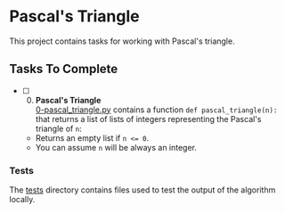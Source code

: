 # Pascal's Triangle

This project contains tasks for working with Pascal's triangle.

## Tasks To Complete

+ [ ] 0. **Pascal's Triangle**<br/>[0-pascal_triangle.py](0-pascal_triangle.py) contains a function `def pascal_triangle(n):` that returns a list of lists of integers representing the Pascal's triangle of `n`:
  + Returns an empty list if `n <= 0`.
  + You can assume `n` will be always an integer.

### Tests

The [tests](/0x00-pascal_triangle/tests/) directory contains files used to test the output of the algorithm locally.